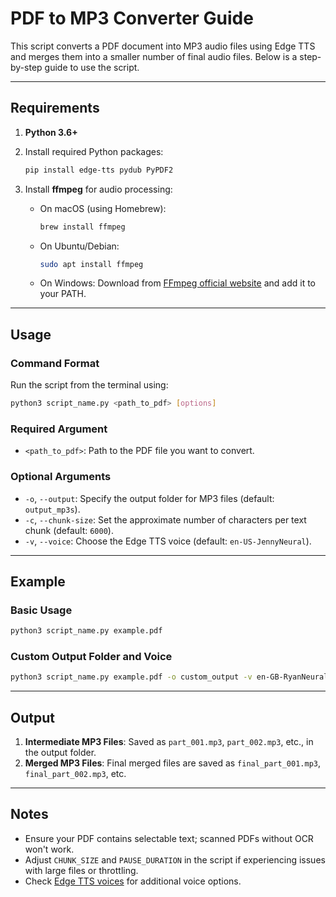 # PDF to MP3 Converter Guide

This script converts a PDF document into MP3 audio files using Edge TTS and merges them into a smaller number of final audio files. Below is a step-by-step guide to use the script.

---

## Requirements

1. **Python 3.6+**
2. Install required Python packages:
   ```bash
   pip install edge-tts pydub PyPDF2
   ```

3. Install **ffmpeg** for audio processing:
   - On macOS (using Homebrew):
     ```bash
     brew install ffmpeg
     ```
   - On Ubuntu/Debian:
     ```bash
     sudo apt install ffmpeg
     ```
   - On Windows: Download from [FFmpeg official website](https://ffmpeg.org/download.html) and add it to your PATH.

---

## Usage

### Command Format
Run the script from the terminal using:
```bash
python3 script_name.py <path_to_pdf> [options]
```

### Required Argument
- `<path_to_pdf>`: Path to the PDF file you want to convert.

### Optional Arguments
- `-o`, `--output`: Specify the output folder for MP3 files (default: `output_mp3s`).
- `-c`, `--chunk-size`: Set the approximate number of characters per text chunk (default: `6000`).
- `-v`, `--voice`: Choose the Edge TTS voice (default: `en-US-JennyNeural`).

---

## Example

### Basic Usage
```bash
python3 script_name.py example.pdf
```

### Custom Output Folder and Voice
```bash
python3 script_name.py example.pdf -o custom_output -v en-GB-RyanNeural
```

---

## Output

1. **Intermediate MP3 Files**: Saved as `part_001.mp3`, `part_002.mp3`, etc., in the output folder.
2. **Merged MP3 Files**: Final merged files are saved as `final_part_001.mp3`, `final_part_002.mp3`, etc.

---

## Notes
- Ensure your PDF contains selectable text; scanned PDFs without OCR won't work.
- Adjust `CHUNK_SIZE` and `PAUSE_DURATION` in the script if experiencing issues with large files or throttling.
- Check [Edge TTS voices](https://learn.microsoft.com/en-us/azure/cognitive-services/speech-service/language-support#text-to-speech) for additional voice options.
